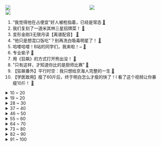 <div >
	<a style="float:left;width:55%;" href = "https://github.com/anuraghazra/github-readme-stats">
	 <img src = "https://github-readme-stats.vercel.app/api?username=iuuuuuaena&theme=buefy&show_icons=true"/>
	</a>
	<a  style="float:right;width:45%" href = "https://github.com/anuraghazra/github-readme-stats">
	 <img  src="https://github-readme-stats.vercel.app/api/top-langs/?username=anuraghazra&layout=compact"/>
	</a>
	</div>

[![](https://img.shields.io/badge/jxd-@jxdgogogo.xyz-yellowgreen.svg)](https://www.jxdgogogo.xyz)<br>
1. “我觉得他在占便宜”好人被枪指着，已经是常态 [:link:](//www.bilibili.com/video/BV1dM411Y7Uj) <br>
2. 我们复刻了一道米其林三星招牌菜！ [:link:](//www.bilibili.com/video/BV1V84y1V7En) <br>
3. 变形金刚3无限月读【离谱配音】 [:link:](//www.bilibili.com/video/BV1MG4y1K7gj) <br>
4. “他只是想混口饭吃”？别再洗白吸毒明星了！ [:link:](//www.bilibili.com/video/BV1f54y1N7mj) <br>
5. 哈喽哈喽！B站的同学们，我来啦！~ [:link:](//www.bilibili.com/video/BV1Vv4y1x78x) <br>
6. 专业偷子 [:link:](//www.bilibili.com/video/BV1584y1V7uM) <br>
7. 用《狂飙》的方式打开熊出没！ [:link:](//www.bilibili.com/video/BV1PA411z7jd) <br>
8. "只有这样，才知道你比的是厨师比赛" [:link:](//www.bilibili.com/video/BV1kx4y1V78T) <br>
9. 【狂飙番外】平行时空：我只想给京海人完整的一生 [:link:](//www.bilibili.com/video/BV1Do4y1v7Hc) <br>
10. 【学医致用】瘦了60斤后，终于明白怎么才瘦的快了！I 看了这个视频让你暴瘦10斤！ [:link:](//www.bilibili.com/video/BV1c14y1c74u) <br>
<details>
<summary>10 ~ 20</summary>

11. 中国富豪大换血，十大富豪，你还认识谁？ [:link:](//www.bilibili.com/video/BV1hs4y1e7LV) <br>
12. 真正的埃及人初见《原神》须弥地区的反应！ [:link:](//www.bilibili.com/video/BV1ae4y1w7Pe) <br>
13. DIY折叠桌 [:link:](//www.bilibili.com/video/BV1mM411P7K9) <br>
14. 到底什么是专家？“诸君，且听龙吟” [:link:](//www.bilibili.com/video/BV1d24y1W7CD) <br>
15. 【猛男版】新宝岛丨竖屏重制，史诗级更新 [:link:](//www.bilibili.com/video/BV1314y1c7gh) <br>
16. 【vlog】我们应该是全网第一个拥有形象代言人的频道了！ [:link:](//www.bilibili.com/video/BV1ov4y147mH) <br>
17. 耗时十年！全世界首发！中国JO厨独立制作《JOJO的奇妙冒险》1-6部所有OP中文版 完结纪念 [:link:](//www.bilibili.com/video/BV13G4y1K7aw) <br>
18. 夏叔是什么级别的厨师？ [:link:](//www.bilibili.com/video/BV11A411B7nw) <br>
19. 【STN快报第七季04】在犯罪现场，我一下就知道死的人是谁了 [:link:](//www.bilibili.com/video/BV1K24y1s74s) <br>
</details>
<details>
<summary>19 ~ 20</summary>

20. 中式龙吟千层蜜枣酥震惊全场！芬兰家人被荷花酥枣花酥美到迷糊！眼花缭乱！新旗袍长衫拍照停不下来！ [:link:](//www.bilibili.com/video/BV1NG4y1P7cA) <br>
21. 情人节敬酒不吃吃料酒是吧？ [:link:](//www.bilibili.com/video/BV1h8411T7aP) <br>
22. 2023IEM卡托维兹星际争霸2 李培楠（Oliveira）夺冠合集！鸟哥解说 [:link:](//www.bilibili.com/video/BV1gY411i7fd) <br>
23. 【淮秀帮】假如《狂飙》玩狼人杀！ [:link:](//www.bilibili.com/video/BV1sM4y1S74D) <br>
24. 评分7.4！回光返照or同行衬托！诚实吐槽柯南M25万圣节的新娘！ [:link:](//www.bilibili.com/video/BV16A411m7Mx) <br>
25. 给你买钢琴是让你这样玩的吗？ [:link:](//www.bilibili.com/video/BV1Q54y1A756) <br>
26. 73岁老头儿，开着时速5公里的割草机，开始了400公里的自由之旅 [:link:](//www.bilibili.com/video/BV1Fs4y1a71Z) <br>
27. 【原神动画】这玩意比神之眼好用多了 [:link:](//www.bilibili.com/video/BV1Rj411K7n5) <br>
28. 【星际争霸2】IEM卡托维兹2023世界总决赛TIME/Oliveira捧杯夺冠 [:link:](//www.bilibili.com/video/BV1f8411T7rb) <br>
</details>
<details>
<summary>28 ~ 30</summary>

29. 他为保护邮件安全，与劫匪搏斗，手筋被砍断，头骨被打破…… [:link:](//www.bilibili.com/video/BV1h8411T7Gv) <br>
30. 试用了集合ChatGPT的Bing搜索后，感觉潘多拉魔盒已经打开了【差评君】 [:link:](//www.bilibili.com/video/BV1ev4y1s7pb) <br>
31. 《原神》历时两个月的最终成品！荧妹手书·愿你在彼岸也能看见这故乡的花朵 [:link:](//www.bilibili.com/video/BV1uj411N7cp) <br>
32. 可别眨眼，原神31角色秒杀深渊妙脆角 [:link:](//www.bilibili.com/video/BV1iA411B7hu) <br>
33. 这样做出来的方便面也太美味了吧！ [:link:](//www.bilibili.com/video/BV1ed4y1J7Tr) <br>
34. 演员：ok，这把憋笑高端局 [:link:](//www.bilibili.com/video/BV1Kv4y1t7x5) <br>
35. 离世十年的妻子突然出现在眼前，当丈夫和女儿看到后，瞬间把他们吓傻了！ [:link:](//www.bilibili.com/video/BV1cT411y7Ep) <br>
36. 他带着超越自我使命感，游走在死亡边缘，拯救无数生命。 [:link:](//www.bilibili.com/video/BV1TG4y1K7zs) <br>
37. 他一元中满命，我一抽送寿命 3 [:link:](//www.bilibili.com/video/BV14T411Q7PB) <br>
</details>
<details>
<summary>37 ~ 40</summary>

38. 12年前山村孩子吃饭视频让人心疼，你更应该关注孩子们现在吃得咋样！ [:link:](//www.bilibili.com/video/BV1154y1N7SZ) <br>
39. 如果养猫不用来玩，那将毫无意义 [:link:](//www.bilibili.com/video/BV1kR4y1B7VE) <br>
40. 三年没回德国，给父母惊喜结果爸爸不认识我了！？ [:link:](//www.bilibili.com/video/BV1724y1s7qx) <br>
41. 【TF家族】《一起去做的N件事》第十五件事：一起来自由地玩游戏吧！ [:link:](//www.bilibili.com/video/BV1oY411v75r) <br>
42. 骑行黑龙江，北国枪城蹭饭逛博物馆，零下30度在五大连池市户外露营 [:link:](//www.bilibili.com/video/BV1Bv4y1s73y) <br>
43. 【探店又被拒？？？前后双标】448元 广州保利洲际酒店 [:link:](//www.bilibili.com/video/BV17s4y1e7XH) <br>
44. 一杆进七个！当九球天后遇上高速摄影机，谁会更胜一筹？ [:link:](//www.bilibili.com/video/BV1rT411Q7DN) <br>
45. csgo新箱子出BUG了？玉麒麟B站首播事故频发？ [:link:](//www.bilibili.com/video/BV1wo4y1i7ZW) <br>
46. 今天店里来了一位并不受欢迎的客人，是谁穿过大雨？又是谁留在童年.. [:link:](//www.bilibili.com/video/BV1HT411R7Zq) <br>
</details>
<details>
<summary>46 ~ 50</summary>

47. 本来还挺喜欢剥线钳的...【梗文梗图系列04】 [:link:](//www.bilibili.com/video/BV1V84y1V78U) <br>
48. 巨无霸手撕头颅，感染者倾巢出洞！精讲《最后生还者》第5集（含剧情评价，彩蛋分享）【墨菲】 [:link:](//www.bilibili.com/video/BV1nR4y1i7hH) <br>
49. 《柯南》暴力手法，一招便把人挂在塔尖上！ [:link:](//www.bilibili.com/video/BV1oY411v7x4) <br>
50. 史上最强！游戏党必看的CPU显卡搭配指南！内含17款CPU+9款显卡+6种游戏测试数据！ [:link:](//www.bilibili.com/video/BV15j411N7Mc) <br>
51. “有些鸟儿 是注定关不住的” [:link:](//www.bilibili.com/video/BV1Rv4y147LE) <br>
52. 家园翻新 我的世界永恒的MC生存 二周目EP16 [:link:](//www.bilibili.com/video/BV1z54y1A7Yz) <br>
53. 情人节的情侣，真该死啊！ [:link:](//www.bilibili.com/video/BV1YY411i7AM) <br>
54. 小潮院长直播回放（2月11日） [:link:](//www.bilibili.com/video/BV1224y1W7iJ) <br>
55. 花70天我做出了双刃战士的“真结局”！？但是..... [:link:](//www.bilibili.com/video/BV19D4y1A712) <br>
</details>
<details>
<summary>55 ~ 60</summary>

56. 「糟糕，心动的感觉」| 牛奶咖啡·仙羽 x 某幻君 合作单曲 pv [:link:](//www.bilibili.com/video/BV1WM411e7YT) <br>
57. 舔狗不开心篇 [:link:](//www.bilibili.com/video/BV1oj411K7bu) <br>
58. ⚡狂飙，但是全员押韵⚡ [:link:](//www.bilibili.com/video/BV1aR4y1B7qG) <br>
59. 这几天做了400斤烤猪蹄的半成品，这回在家三分钟就能吃上夜市同款了！ [:link:](//www.bilibili.com/video/BV1Vs4y1a72g) <br>
60. 想做我高启强的baby吗？ [:link:](//www.bilibili.com/video/BV1mD4y1A76T) <br>
61. “愿你永远拥有爱与被爱的勇气” [:link:](//www.bilibili.com/video/BV1Wj411T754) <br>
62. 光镊的原理：光为啥可以困住粒子？ [:link:](//www.bilibili.com/video/BV1Gj411T7TC) <br>
63. 见证奇迹的时刻！家长现场解说寒假作业赶工现场 [:link:](//www.bilibili.com/video/BV1gx4y1V7oT) <br>
64. 到了市区您尽管踩油门，剩下的交给我们！ [:link:](//www.bilibili.com/video/BV1t24y1W7HJ) <br>
</details>
<details>
<summary>64 ~ 70</summary>

65. 美国神偷：抢墨西哥领土还要标榜正义，美国宣传不服不行 [:link:](//www.bilibili.com/video/BV1LG4y1K7gv) <br>
66. 【4K60FPS】魔力红Maroon 5《Sugar》甜蜜神曲！祝大家情人节快乐 [:link:](//www.bilibili.com/video/BV1Gv4y1x7dA) <br>
67. 现实里的“安欣”：30万人追悼的女警长经历了什么？ [:link:](//www.bilibili.com/video/BV1mj411K7XJ) <br>
68. 蜡 笔 小 江 [:link:](//www.bilibili.com/video/BV1LM411e7Ny) <br>
69. 厨师长教你：“黄焖鸡”的家常做法，色香味俱佳，汤汁拌饭更是绝 [:link:](//www.bilibili.com/video/BV1k14y1c7VR) <br>
70. 欢迎收看Rc少儿频道，下一个节目是《大耳朵图图》 [:link:](//www.bilibili.com/video/BV1H8411T7SU) <br>
71. “我们联合！” [:link:](//www.bilibili.com/video/BV15s4y1e7te) <br>
72. 烤肉自助，仨战士从头吃到尾，吃回本！ [:link:](//www.bilibili.com/video/BV1PM411e7Bi) <br>
73. 情人节，我在约会途中摔了个大跤… [:link:](//www.bilibili.com/video/BV1PG4y1P7Zb) <br>
</details>
<details>
<summary>73 ~ 80</summary>

74. 史 上 最 难 H8-4 ！！！ [:link:](//www.bilibili.com/video/BV13T411Q7Tm) <br>
75. 1500日元三文鱼无限量自助？？男子前往挑战结果… [:link:](//www.bilibili.com/video/BV1fe4y1c7fc) <br>
76. 没错，这里就是我的家乡：京海市。 [:link:](//www.bilibili.com/video/BV1484y1V7wb) <br>
77. 关于我把人家“景点猫”绑回家这件事 [:link:](//www.bilibili.com/video/BV1Gs4y1e7pE) <br>
78. 鹅鸭傻（ 2 ） [:link:](//www.bilibili.com/video/BV1mM411Y7wC) <br>
79. 我是九转大肠胖男孩 [:link:](//www.bilibili.com/video/BV1VM4y1Q7wh) <br>
80. 我 解 决 了 电 车 难 题!!!【世纪地狱难度】 [:link:](//www.bilibili.com/video/BV1t8411T7Uy) <br>
81. 警察告诉你电视剧与现实的差距！ [:link:](//www.bilibili.com/video/BV1T8411M7cz) <br>
82. 网上26000一盒的九朝贡胶！自己在家做需要花多少钱？ [:link:](//www.bilibili.com/video/BV1mM411Y7aM) <br>
</details>
<details>
<summary>82 ~ 90</summary>

83. 史上最平淡的抽卡【这下不得不抽卡了...】 [:link:](//www.bilibili.com/video/BV1hM411P7x9) <br>
84. 【一次说清】如何攻击一国货币？ [:link:](//www.bilibili.com/video/BV1t54y1N7dh) <br>
85. 当年“血洗”大街的100首非主流神曲，听着太“羞耻”了！ [:link:](//www.bilibili.com/video/BV1Q54y1N74F) <br>
86. 【半佛】保时捷玩的就是性价比。 [:link:](//www.bilibili.com/video/BV1ts4y1a7Tg) <br>
87. 一场饭局带你经略什么叫不懂事！！ [:link:](//www.bilibili.com/video/BV1o54y1P7AT) <br>
88. 不会用橄榄油做凉面的厨师不是好洗碗工 [:link:](//www.bilibili.com/video/BV16T411R7xF) <br>
89. 回来忘了撸猫，结果猫先急了 [:link:](//www.bilibili.com/video/BV1oT411Q7LG) <br>
90. MC掉落物变成10000倍后 [:link:](//www.bilibili.com/video/BV1nx4y1V7UN) <br>
91. 请各位少侠就近找一根棍子 [:link:](//www.bilibili.com/video/BV1G24y1s795) <br>
</details>
<details>
<summary>91 ~ 100</summary>

92. 【春分】DC-1至DC-8突袭 摆完挂机 简单好抄 [:link:](//www.bilibili.com/video/BV1384y1p7SN) <br>
93. 追梦赤子心！2023年IEM总决赛！谁才是世界第一人皇！！！ [:link:](//www.bilibili.com/video/BV12Y411i7eD) <br>
94. 【花小烙】古人是如何对付老鼠的？ [:link:](//www.bilibili.com/video/BV1yv4y1s7mq) <br>
95. 夜深人静！来一块香喷喷的大棒骨吧！【小傲想吃饭5#】 [:link:](//www.bilibili.com/video/BV1hT411Q78J) <br>
96. 厦门.网红市场 [:link:](//www.bilibili.com/video/BV1w14y1c7Gq) <br>
97. “这就是吸毒艺人不能复出的理由！” [:link:](//www.bilibili.com/video/BV1hG4y1K7PZ) <br>
98. 0.01秒瞬杀！对手：啊？我满血啊！你这是什么套路？？？ [:link:](//www.bilibili.com/video/BV11Y411i7RS) <br>
99. 去蛋糕店一不小心就买到了植物奶油！用植物奶油充当动物奶油，以次充好。以后买蛋糕一定要小心！ [:link:](//www.bilibili.com/video/BV1NM4y1S7rT) <br>
100. 爱莉希雅陪你过情人节真是抱歉❤️ [:link:](//www.bilibili.com/video/BV1JM411P7Fz) <br>
</details>
